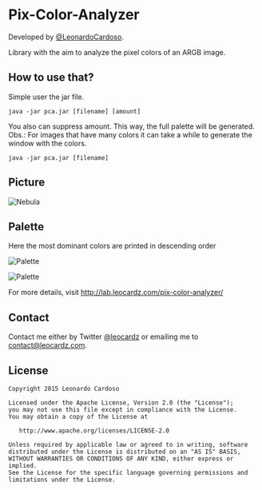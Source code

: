 Pix-Color-Analyzer
==================

Developed by <a href='https://github.com/LeonardoCardoso' target='_blank'>@LeonardoCardoso</a>. 

Library with the aim to analyze the pixel colors of an ARGB image.

## How to use that?

Simple user the jar file.

    java -jar pca.jar [filename] [amount]
    
You also can suppress amount. This way, the full palette will be generated.
Obs.: For images that have many colors it can take a while to generate the window with the colors.

    java -jar pca.jar [filename]


## Picture

![Nebula](http://i.imgur.com/wvTK9KE.jpg)

## Palette

Here the most dominant colors are printed in descending order

![Palette](http://i.imgur.com/sLEIoIF.png)

![Palette](http://i.imgur.com/gUS0z68.png)



For more details, visit http://lab.leocardz.com/pix-color-analyzer/

## Contact

Contact me either by Twitter [@leocardz](https://twitter.com/leocardz) or emailing me to [contact@leocardz.com](mailto:contact@leocardz.com).

## License

    Copyright 2015 Leonardo Cardoso

    Licensed under the Apache License, Version 2.0 (the "License");
    you may not use this file except in compliance with the License.
    You may obtain a copy of the License at

       http://www.apache.org/licenses/LICENSE-2.0

    Unless required by applicable law or agreed to in writing, software
    distributed under the License is distributed on an "AS IS" BASIS,
    WITHOUT WARRANTIES OR CONDITIONS OF ANY KIND, either express or implied.
    See the License for the specific language governing permissions and
    limitations under the License.
    
